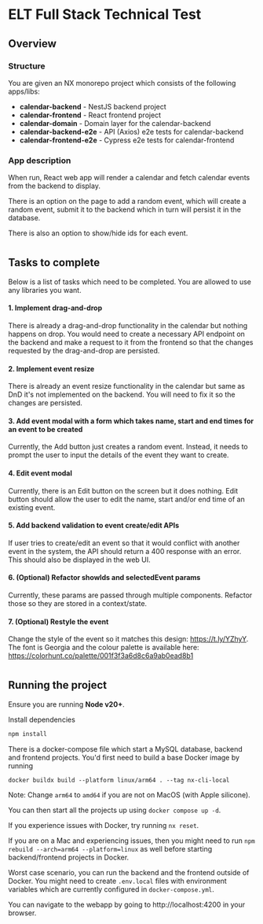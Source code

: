 # ELT Full Stack Technical Test

## Overview


### Structure
You are given an NX monorepo project which consists of the following apps/libs:


- **calendar-backend** - NestJS backend project
- **calendar-frontend** - React frontend project
- **calendar-domain** - Domain layer for the calendar-backend
- **calendar-backend-e2e** - API (Axios) e2e tests for calendar-backend
- **calendar-frontend-e2e** - Cypress e2e tests for calendar-frontend

### App description
When run, React web app will render a calendar and fetch calendar events from the backend to display. 

There is an option on the page to add a random event, which will create a random event, submit it to the backend which in turn will persist it in the database.

There is also an option to show/hide ids for each event.

#
## Tasks to complete

Below is a list of tasks which need to be completed. You are allowed to use any libraries you want.

#### 1. Implement drag-and-drop
  
  There is already a drag-and-drop functionality in the calendar but nothing happens on drop. You would need to create a necessary API endpoint on the backend and make a request to it from the frontend so that the changes requested by the drag-and-drop are persisted.
#### 2. Implement event resize

  There is already an event resize functionality in the calendar but same as DnD it's not implemented on the backend. You will need to fix it so the changes are persisted.
#### 3. Add event modal with a form which takes name, start and end times for an event to be created
  
  Currently, the Add button just creates a random event. Instead, it needs to prompt the user to input the details of the event they want to create.

#### 4. Edit event modal

  Currently, there is an Edit button on the screen but it does nothing. Edit button should allow the user to edit the name, start and/or end time of an existing event.

#### 5. Add backend validation to event create/edit APIs

  If user tries to create/edit an event so that it would conflict with another event in the system, the API should return a 400 response with an error. This should also be displayed in the web UI.

#### 6. (Optional) Refactor showIds and selectedEvent params

  Currently, these params are passed through multiple components. Refactor those so they are stored in a context/state.

#### 7. (Optional) Restyle the event

  Change the style of the event so it matches this design: https://t.ly/YZhyY. The font is Georgia and the colour palette is available here: https://colorhunt.co/palette/001f3f3a6d8c6a9ab0ead8b1



#
## Running the project

Ensure you are running **Node v20+**.

Install dependencies
```sh
npm install
```

There is a docker-compose file which start a MySQL database, backend and frontend projects. You'd first need to build a base Docker image by running
```
docker buildx build --platform linux/arm64 . --tag nx-cli-local
```
Note: Change `arm64` to `amd64` if you are not on MacOS (with Apple silicone).


You can then start all the projects up using `docker compose up -d`.

If you experience issues with Docker, try running `nx reset`.

If you are on a Mac and experiencing issues, then you might need to run `npm rebuild --arch=arm64 --platform=linux` as well before starting backend/frontend projects in Docker.

Worst case scenario, you can run the backend and the frontend outside of Docker. You might need to create `.env.local` files with environment variables which are currently configured in `docker-compose.yml`.

You can navigate to the webapp by going to http://localhost:4200 in your browser.
